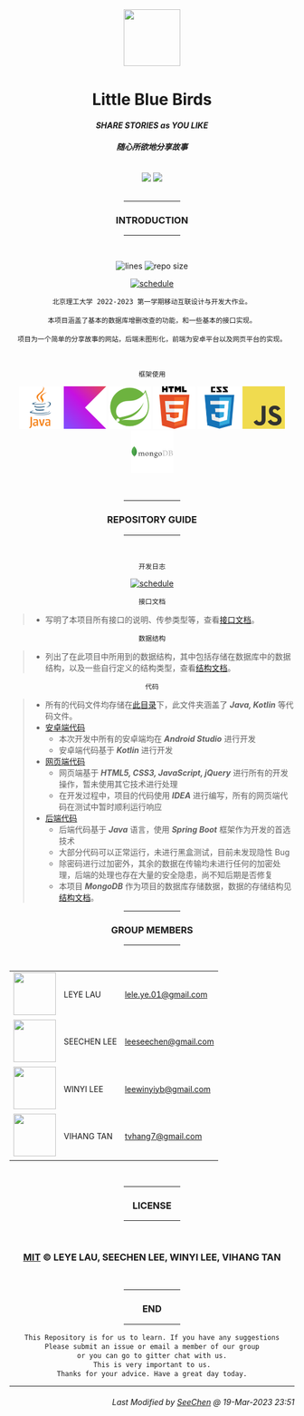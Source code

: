 <div align="center">
<img src = "https://raw.githubusercontent.com/Mobile-Internet-BIT-20/TermProject/main/Element/Logo/loading.png" width = "100px" height = "100px"/>

# **Little Blue Birds**

#### ***SHARE STORIES as YOU LIKE***
#### ***随心所欲地分享故事***

<br/>
<a href="https://github.com/Mobile-Internet-BIT-20/Little-Blue-Birds-MobileInternet/blob/main/LICENSE">
<img src="https://img.shields.io/github/license/Mobile-Internet-BIT-20/Little-Blue-Birds-MobileInternet?color=1AA260&label=LICENSE"/></a>
<a href="https://gitter.im/Mobile-Internet-BIT-20/TermProject" target="_blank"><img src = "https://img.shields.io/badge/CHAT-GITTER-FF5CF7?style=flat&logo=gitter"/></a><br/><br/>


<hr width="20%"/>

### **INTRODUCTION**
<hr width="20%"/><br/>

![lines](https://img.shields.io/tokei/lines/github/Mobile-Internet-BIT-20/Little-Blue-Birds-MobileInternet?style=flat&label=Lines&color=gray)
![repo size](https://img.shields.io/github/repo-size/Mobile-Internet-BIT-20/Little-Blue-Birds-MobileInternet?style=flat&label=Size&color=gray)

[![schedule](https://img.shields.io/badge/-Project_Schedule-5D5D5D?style=flat&logo=googlecalendar)](https://github.com/Mobile-Internet-BIT-20/Little-Blue-Birds-MobileInternet/blob/main/Schedule.md)

```
北京理工大学 2022-2023 第一学期移动互联设计与开发大作业。

本项目涵盖了基本的数据库增删改查的功能，和一些基本的接口实现。

项目为一个简单的分享故事的网站，后端未图形化，前端为安卓平台以及网页平台的实现。
```

<br/>

`框架使用`

<kbd><img src="https://raw.githubusercontent.com/github/explore/5b3600551e122a3277c2c5368af2ad5725ffa9a1/topics/java/java.png" width="75" height="75"/></kbd>
<kbd><img src="https://raw.githubusercontent.com/github/explore/4479d2a2c854198cb00160f8593519c14dc3b905/topics/kotlin/kotlin.png" width="75" height="75"/></kbd>
<kbd><img src="https://raw.githubusercontent.com/github/explore/80688e429a7d4ef2fca1e82350fe8e3517d3494d/topics/spring-boot/spring-boot.png" width="75" height="75"/></kbd>
<kbd><img src="https://raw.githubusercontent.com/github/explore/80688e429a7d4ef2fca1e82350fe8e3517d3494d/topics/html/html.png" width="75" height="75"/></kbd>
<kbd><img src="https://raw.githubusercontent.com/github/explore/80688e429a7d4ef2fca1e82350fe8e3517d3494d/topics/css/css.png" width="75" height="75"/></kbd>
<kbd><img src="https://raw.githubusercontent.com/github/explore/80688e429a7d4ef2fca1e82350fe8e3517d3494d/topics/javascript/javascript.png" width="75" height="75"/></kbd>
<kbd><img src="https://raw.githubusercontent.com/github/explore/80688e429a7d4ef2fca1e82350fe8e3517d3494d/topics/mongodb/mongodb.png" width="75" height="75"/></kbd>

<br/>
<hr width="20%"/>

### **REPOSITORY GUIDE**
<hr width="20%"/><br/>

`开发日志`

[![schedule](https://img.shields.io/badge/-Project_Schedule-5D5D5D?style=flat&logo=googlecalendar)](https://github.com/Mobile-Internet-BIT-20/Little-Blue-Birds-MobileInternet/blob/main/Schedule.md)

`接口文档`

<div align="left">

> - 写明了本项目所有接口的说明、传参类型等，查看[接口文档](https://github.com/Mobile-Internet-BIT-20/Little-Blue-Birds-MobileInternet/tree/main/Document/API)。

</div>

`数据结构`

<div align="left">

> - 列出了在此项目中所用到的数据结构，其中包括存储在数据库中的数据结构，以及一些自行定义的结构类型，查看[结构文档](https://github.com/Mobile-Internet-BIT-20/Little-Blue-Birds-MobileInternet/tree/main/Document/Structure)。

</div>

`代码`

<div align="left">

> - 所有的代码文件均存储在[此目录](https://github.com/Mobile-Internet-BIT-20/Little-Blue-Birds-MobileInternet/tree/main/Code)下，此文件夹涵盖了 ***Java, Kotlin*** 等代码文件。
> - [安卓端代码](https://github.com/Mobile-Internet-BIT-20/Little-Blue-Birds-MobileInternet/tree/main/Code/Android)
>   - 本次开发中所有的安卓端均在 ***Android Studio*** 进行开发
>   - 安卓端代码基于 ***Kotlin*** 进行开发
> - [网页端代码](https://github.com/Mobile-Internet-BIT-20/Little-Blue-Birds-MobileInternet/tree/main/Code/Website)
>   - 网页端基于 ***HTML5, CSS3, JavaScript, jQuery*** 进行所有的开发操作，暂未使用其它技术进行处理
>   - 在开发过程中，项目的代码使用 ***IDEA*** 进行编写，所有的网页端代码在测试中暂时顺利运行响应
> - [后端代码](https://github.com/Mobile-Internet-BIT-20/Little-Blue-Birds-MobileInternet/tree/main/Code/Server)
>   - 后端代码基于 ***Java*** 语言，使用 ***Spring Boot*** 框架作为开发的首选技术
>   - 大部分代码可以正常运行，未进行黑盒测试，目前未发现隐性 Bug
>   - 除密码进行过加密外，其余的数据在传输均未进行任何的加密处理，后端的处理也存在大量的安全隐患，尚不知后期是否修复
>   - 本项目 ***MongoDB*** 作为项目的数据库存储数据，数据的存储结构见[结构文档](https://github.com/Mobile-Internet-BIT-20/Little-Blue-Birds-MobileInternet/tree/main/Document/Structure)。

</div>

<hr width="20%"/>

### **GROUP MEMBERS**
<hr width="20%"/><br/>

<table>
    <tr>
        <td><a href="https://github.com/Leosta0807"><kbd><img src="https://avatars.githubusercontent.com/u/93914414?v=4" width="75" height="75"/></kbd></a></td>
        <td>LEYE LAU</td>
        <td><a href="mailto:lele.ye.01@gmail.com">lele.ye.01@gmail.com</a></td>
    </tr>
    <tr>
        <td><a href="https://github.com/SeeChen/"><kbd><img src="https://avatars.githubusercontent.com/u/39422761?v=4" width="75" height="75"/></kbd></a></td>
        <td>SEECHEN LEE</td>
        <td><a href="mailto:leeseechen@gmail.com">leeseechen@gmail.com</a></td>
    </tr>
    <tr>
        <td><a href="https://github.com/CloudWY45/"><kbd><img src="https://avatars.githubusercontent.com/u/95856719?v=4" width="75" height="75"/></kbd></a></td>
        <td>WINYI LEE</td>
        <td><a href="mailto:leewinyiyb@gmail.com">leewinyiyb@gmail.com</a></td>
    </tr>
    <tr>
        <td><a href="https://github.com/tanvihang"><kbd><img src="https://avatars.githubusercontent.com/u/59675739?v=4" width="75" height="75"/></kbd></a></td>
        <td>VIHANG TAN</td>
        <td><a href="mailto:tvhang7@gmail.com">tvhang7@gmail.com</a></td>
    </tr>
</table>

<br/>

<hr width="20%"/>

### **LICENSE**
<hr width="20%"/><br/>

### [MIT](https://github.com/Mobile-Internet-BIT-20/Little-Blue-Birds-MobileInternet/blob/main/LICENSE) &copy; LEYE LAU, SEECHEN LEE, WINYI LEE, VIHANG TAN

<br/>
<hr width="20%"/>

### **END**
<hr width="20%"/>

```
This Repository is for us to learn. If you have any suggestions
Please submit an issue or email a member of our group
or you can go to gitter chat with us.
This is very important to us.
Thanks for your advice. Have a great day today.
```

</div>

---
<div align="right">

###### *Last Modified by [SeeChen](https://github.com/SeeChen/) @ 19-Mar-2023 23:51*
</div>